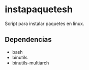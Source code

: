 # instapaquetesh
Script para instalar paquetes en linux.

## Dependencias

 - bash
 - binutils
 - binutils-multiarch
